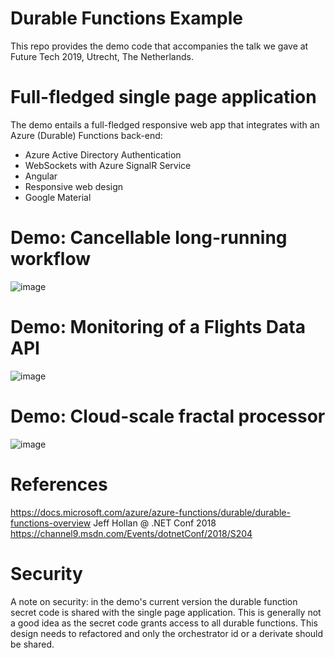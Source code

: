 # Durable Functions Example
This repo provides the demo code that accompanies the talk we gave at Future Tech 2019, Utrecht, The Netherlands.

# Full-fledged single page application
The demo entails a full-fledged responsive web app that integrates with an Azure (Durable) Functions back-end:
* Azure Active Directory Authentication
* WebSockets with Azure SignalR Service
* Angular
* Responsive web design
* Google Material

# Demo: Cancellable long-running workflow
![image](https://user-images.githubusercontent.com/6196260/54161318-16151c00-4452-11e9-812f-86a627e927fa.png)

# Demo: Monitoring of a Flights Data API
![image](https://user-images.githubusercontent.com/6196260/54161338-23320b00-4452-11e9-89dd-9c4fdcbdad67.png)

# Demo: Cloud-scale fractal processor
![image](https://user-images.githubusercontent.com/6196260/54161349-2927ec00-4452-11e9-8bc7-f787039e1ef5.png)

# References
https://docs.microsoft.com/azure/azure-functions/durable/durable-functions-overview
Jeff Hollan @ .NET Conf 2018 https://channel9.msdn.com/Events/dotnetConf/2018/S204

# Security
A note on security: in the demo's current version the durable function secret code is shared with the single page application. This is generally not a good idea as the secret code grants access to all durable functions. This design needs to refactored and only the orchestrator id or a derivate should be shared.
